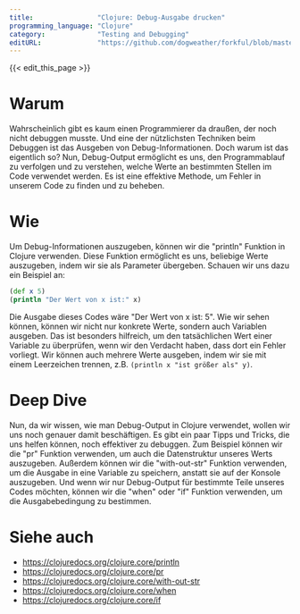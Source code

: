 ```yaml
---
title:                "Clojure: Debug-Ausgabe drucken"
programming_language: "Clojure"
category:             "Testing and Debugging"
editURL:              "https://github.com/dogweather/forkful/blob/master/content/de/clojure/printing-debug-output.md"
---
```


{{< edit_this_page >}}

# Warum

Wahrscheinlich gibt es kaum einen Programmierer da draußen, der noch nicht debuggen musste. Und eine der nützlichsten Techniken beim Debuggen ist das Ausgeben von Debug-Informationen. Doch warum ist das eigentlich so? Nun, Debug-Output ermöglicht es uns, den Programmablauf zu verfolgen und zu verstehen, welche Werte an bestimmten Stellen im Code verwendet werden. Es ist eine effektive Methode, um Fehler in unserem Code zu finden und zu beheben.

# Wie

Um Debug-Informationen auszugeben, können wir die "println" Funktion in Clojure verwenden. Diese Funktion ermöglicht es uns, beliebige Werte auszugeben, indem wir sie als Parameter übergeben. Schauen wir uns dazu ein Beispiel an:

```Clojure
(def x 5)
(println "Der Wert von x ist:" x)
```

Die Ausgabe dieses Codes wäre "Der Wert von x ist: 5". Wie wir sehen können, können wir nicht nur konkrete Werte, sondern auch Variablen ausgeben. Das ist besonders hilfreich, um den tatsächlichen Wert einer Variable zu überprüfen, wenn wir den Verdacht haben, dass dort ein Fehler vorliegt. Wir können auch mehrere Werte ausgeben, indem wir sie mit einem Leerzeichen trennen, z.B. `(println x "ist größer als" y)`.

# Deep Dive

Nun, da wir wissen, wie man Debug-Output in Clojure verwendet, wollen wir uns noch genauer damit beschäftigen. Es gibt ein paar Tipps und Tricks, die uns helfen können, noch effektiver zu debuggen. Zum Beispiel können wir die "pr" Funktion verwenden, um auch die Datenstruktur unseres Werts auszugeben. Außerdem können wir die "with-out-str" Funktion verwenden, um die Ausgabe in eine Variable zu speichern, anstatt sie auf der Konsole auszugeben. Und wenn wir nur Debug-Output für bestimmte Teile unseres Codes möchten, können wir die "when" oder "if" Funktion verwenden, um die Ausgabebedingung zu bestimmen.

# Siehe auch

- https://clojuredocs.org/clojure.core/println
- https://clojuredocs.org/clojure.core/pr
- https://clojuredocs.org/clojure.core/with-out-str
- https://clojuredocs.org/clojure.core/when
- https://clojuredocs.org/clojure.core/if